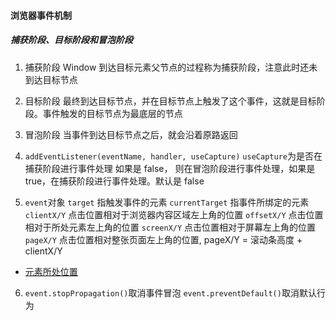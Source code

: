 #### 浏览器事件机制

##### 捕获阶段、目标阶段和冒泡阶段
1. 捕获阶段
Window 到达目标元素父节点的过程称为捕获阶段，注意此时还未到达目标节点

2. 目标阶段
最终到达目标节点，并在目标节点上触发了这个事件，这就是目标阶段。事件触发的目标节点为最底层的节点

3. 冒泡阶段
当事件到达目标节点之后，就会沿着原路返回

4. `addEventListener(eventName, handler, useCapture)` 
`useCapture`为是否在捕获阶段进行事件处理
如果是 false， 则在冒泡阶段进行事件处理，如果是 true，在捕获阶段进行事件处理。默认是 false

5. `event`对象
`target` 指触发事件的元素
`currentTarget` 指事件所绑定的元素
`clientX/Y` 点击位置相对于浏览器内容区域左上角的位置
`offsetX/Y` 点击位置相对于所处元素左上角的位置
`screenX/Y` 点击位置相对于屏幕左上角的位置
`pageX/Y` 点击位置相对整张页面左上角的位置, pageX/Y = 滚动条高度 + clientX/Y

- [元素所处位置](../domOffset/README.md)

6. `event.stopPropagation()`取消事件冒泡 `event.preventDefault()`取消默认行为